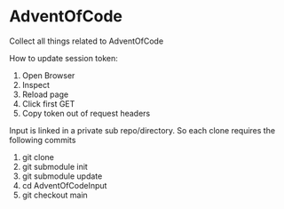 # AdventOfCode
Collect all things related to AdventOfCode



How to update session token:
1. Open Browser
2. Inspect
3. Reload page
4. Click first GET
5. Copy token out of request headers


Input is linked in a private sub repo/directory. So each clone requires the following commits
1. git clone <URL to solutions repo>
2. git submodule init
3. git submodule update
4. cd AdventOfCodeInput
5. git checkout main